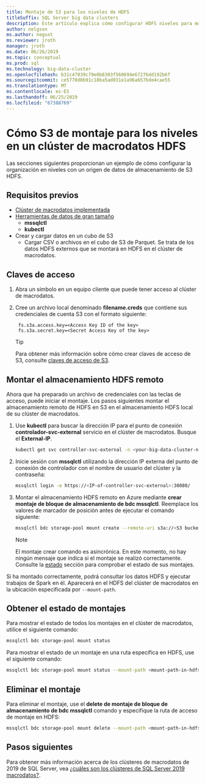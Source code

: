 ```yaml
---
title: Montaje de S3 para los niveles de HDFS
titleSuffix: SQL Server big data clusters
description: Este artículo explica cómo configurar HDFS niveles para montar un sistema de archivos externo de S3 en HDFS en un clúster de macrodatos de 2019 de SQL Server (versión preliminar).
author: nelgson
ms.author: negust
ms.reviewer: jroth
manager: jroth
ms.date: 06/26/2019
ms.topic: conceptual
ms.prod: sql
ms.technology: big-data-cluster
ms.openlocfilehash: b31c47039c79e0b8303f560694e67276dd192b6f
ms.sourcegitcommit: ce5770d8b91c18ba5ad031e1a96a657bde4cae55
ms.translationtype: MT
ms.contentlocale: es-ES
ms.lasthandoff: 06/25/2019
ms.locfileid: "67388769"
---
```

# <a name="how-to-mount-s3-for-hdfs-tiering-in-a-big-data-cluster"></a>Cómo S3 de montaje para los niveles en un clúster de macrodatos HDFS

Las secciones siguientes proporcionan un ejemplo de cómo configurar la organización en niveles con un origen de datos de almacenamiento de S3 HDFS.

## <a name="prerequisites"></a>Requisitos previos

- [Clúster de macrodatos implementada](deployment-guidance.md)
- [Herramientas de datos de gran tamaño](deploy-big-data-tools.md)
  - **mssqlctl**
  - **kubectl**
- Crear y cargar datos en un cubo de S3 
  - Cargar CSV o archivos en el cubo de S3 de Parquet. Se trata de los datos HDFS externos que se montará en HDFS en el clúster de macrodatos.

## <a name="access-keys"></a>Claves de acceso

1. Abra un símbolo en un equipo cliente que puede tener acceso al clúster de macrodatos.

1. Cree un archivo local denominado **filename.creds** que contiene sus credenciales de cuenta S3 con el formato siguiente:

   ```text
    fs.s3a.access.key=<Access Key ID of the key>
    fs.s3a.secret.key=<Secret Access Key of the key>
   ```

   > [!TIP]
   > Para obtener más información sobre cómo crear claves de acceso de S3, consulte [claves de acceso de S3](https://docs.aws.amazon.com/general/latest/gr/aws-sec-cred-types.html#access-keys-and-secret-access-keys).

## <a id="mount"></a> Montar el almacenamiento HDFS remoto

Ahora que ha preparado un archivo de credenciales con las teclas de acceso, puede iniciar el montaje. Los pasos siguientes montar el almacenamiento remoto de HDFS en S3 en el almacenamiento HDFS local de su clúster de macrodatos.

1. Use **kubectl** para buscar la dirección IP para el punto de conexión **controlador-svc-external** servicio en el clúster de macrodatos. Busque el **External-IP**.

   ```bash
   kubectl get svc controller-svc-external -n <your-big-data-cluster-name>
   ```

1. Inicie sesión con **mssqlctl** utilizando la dirección IP externa del punto de conexión de controlador con el nombre de usuario del clúster y la contraseña:

   ```bash
   mssqlctl login -e https://<IP-of-controller-svc-external>:30080/
   ```

1. Montar el almacenamiento HDFS remoto en Azure mediante **crear montaje de bloque de almacenamiento de bdc mssqlctl**. Reemplace los valores de marcador de posición antes de ejecutar el comando siguiente:

   ```bash
   mssqlctl bdc storage-pool mount create --remote-uri s3a://<S3 bucket name> --mount-path /mounts/<mount-name> --credential-file <path-to-s3-credentials>/file.creds
   ```

   > [!NOTE]
   > El montaje crear comando es asincrónica. En este momento, no hay ningún mensaje que indica si el montaje se realizó correctamente. Consulte la [estado](#status) sección para comprobar el estado de sus montajes.

Si ha montado correctamente, podrá consultar los datos HDFS y ejecutar trabajos de Spark en él. Aparecerá en el HDFS del clúster de macrodatos en la ubicación especificada por `--mount-path`.

## <a id="status"></a> Obtener el estado de montajes

Para mostrar el estado de todos los montajes en el clúster de macrodatos, utilice el siguiente comando:

```bash
mssqlctl bdc storage-pool mount status
```

Para mostrar el estado de un montaje en una ruta específica en HDFS, use el siguiente comando:

```bash
mssqlctl bdc storage-pool mount status --mount-path <mount-path-in-hdfs>
```

## <a id="delete"></a> Eliminar el montaje

Para eliminar el montaje, use el **delete de montaje de bloque de almacenamiento de bdc mssqlctl** comando y especifique la ruta de acceso de montaje en HDFS:

```bash
mssqlctl bdc storage-pool mount delete --mount-path <mount-path-in-hdfs>
```

## <a name="next-steps"></a>Pasos siguientes

Para obtener más información acerca de los clústeres de macrodatos de 2019 de SQL Server, vea [¿cuáles son los clústeres de SQL Server 2019 macrodatos?](big-data-cluster-overview.md).
